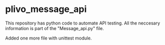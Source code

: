 # plivo_message_api
This repository has python code to automate API testing. 
All the neccesary information is part of the "Message_api.py" file.

Added one more file with unittest module.
